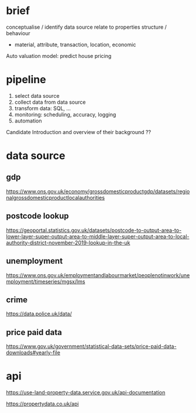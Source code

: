 # brief
conceptualise / identify data source relate to properties structure / behaviour
  - material, attribute, transaction, location, economic

Auto valuation model: predict house pricing

# pipeline
1. select data source
2. collect data from data source
3. transform data: SQL, ...
4. monitoring: scheduling, accuracy, logging
5. automation

Candidate Introduction and overview of their background ??



# data source
## gdp
https://www.ons.gov.uk/economy/grossdomesticproductgdp/datasets/regionalgrossdomesticproductlocalauthorities

## postcode lookup
https://geoportal.statistics.gov.uk/datasets/postcode-to-output-area-to-lower-layer-super-output-area-to-middle-layer-super-output-area-to-local-authority-district-november-2019-lookup-in-the-uk

## unemployment
https://www.ons.gov.uk/employmentandlabourmarket/peoplenotinwork/unemployment/timeseries/mgsx/lms

## crime
https://data.police.uk/data/

## price paid data
https://www.gov.uk/government/statistical-data-sets/price-paid-data-downloads#yearly-file


# api
https://use-land-property-data.service.gov.uk/api-documentation

https://propertydata.co.uk/api






